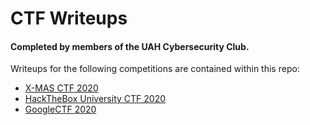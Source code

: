 CTF Writeups
============

#### Completed by members of the UAH Cybersecurity Club.

Writeups for the following competitions are contained within this repo:

  * [X-MAS CTF 2020](./xmas2020)
  * [HackTheBox University CTF 2020](./hackthebox-uni-2020)
  * [GoogleCTF 2020](./googlectf2020)